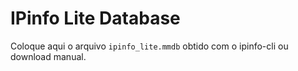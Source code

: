 # IPinfo Lite Database

Coloque aqui o arquivo `ipinfo_lite.mmdb` obtido com o ipinfo-cli ou download manual.
